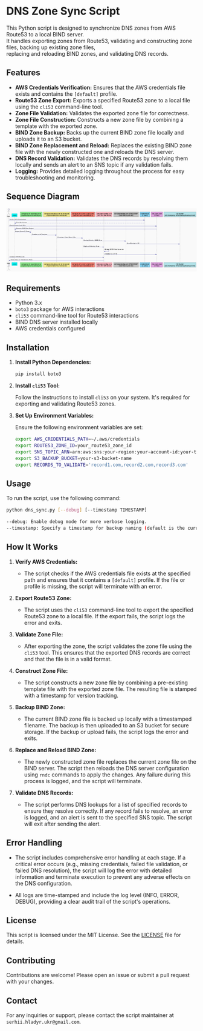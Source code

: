 # DNS Zone Sync Script

This Python script is designed to synchronize DNS zones from AWS Route53 to a local BIND server. <br>
It handles exporting zones from Route53, validating and constructing zone files, backing up existing zone files, <br>
replacing and reloading BIND zones, and validating DNS records.

## Features

- **AWS Credentials Verification:** Ensures that the AWS credentials file exists and contains the `[default]` profile.
- **Route53 Zone Export:** Exports a specified Route53 zone to a local file using the `cli53` command-line tool.
- **Zone File Validation:** Validates the exported zone file for correctness.
- **Zone File Construction:** Constructs a new zone file by combining a template with the exported zone.
- **BIND Zone Backup:** Backs up the current BIND zone file locally and uploads it to an S3 bucket.
- **BIND Zone Replacement and Reload:** Replaces the existing BIND zone file with the newly constructed one and reloads the DNS server.
- **DNS Record Validation:** Validates the DNS records by resolving them locally and sends an alert to an SNS topic if any validation fails.
- **Logging:** Provides detailed logging throughout the process for easy troubleshooting and monitoring.

## Sequence Diagram
![Sequence_Diagram.png](Sequence_Diagram.png)

## Requirements

- Python 3.x
- `boto3` package for AWS interactions
- `cli53` command-line tool for Route53 interactions
- BIND DNS server installed locally
- AWS credentials configured

## Installation

1. **Install Python Dependencies:**

    ```sh
    pip install boto3
    ```

2. **Install `cli53` Tool:**

    Follow the instructions to install `cli53` on your system. It's required for exporting and validating Route53 zones.

3. **Set Up Environment Variables:**

    Ensure the following environment variables are set:

    ```sh
    export AWS_CREDENTIALS_PATH=~/.aws/credentials
    export ROUTE53_ZONE_ID=your_route53_zone_id
    export SNS_TOPIC_ARN=arn:aws:sns:your-region:your-account-id:your-topic-name
    export S3_BACKUP_BUCKET=your-s3-bucket-name
    export RECORDS_TO_VALIDATE='record1.com,record2.com,record3.com'
    ```

## Usage

To run the script, use the following command:

```sh
python dns_sync.py [--debug] [--timestamp TIMESTAMP]
```
```sh
--debug: Enable debug mode for more verbose logging.
--timestamp: Specify a timestamp for backup naming (default is the current date and hour)
```

## How It Works

1. **Verify AWS Credentials:** 
    - The script checks if the AWS credentials file exists at the specified path and ensures that it contains a `[default]` profile. If the file or profile is missing, the script will terminate with an error.

2. **Export Route53 Zone:** 
    - The script uses the `cli53` command-line tool to export the specified Route53 zone to a local file. If the export fails, the script logs the error and exits.

3. **Validate Zone File:** 
    - After exporting the zone, the script validates the zone file using the `cli53` tool. This ensures that the exported DNS records are correct and that the file is in a valid format.

4. **Construct Zone File:** 
    - The script constructs a new zone file by combining a pre-existing template file with the exported zone file. The resulting file is stamped with a timestamp for version tracking.

5. **Backup BIND Zone:** 
    - The current BIND zone file is backed up locally with a timestamped filename. The backup is then uploaded to an S3 bucket for secure storage. If the backup or upload fails, the script logs the error and exits.

6. **Replace and Reload BIND Zone:** 
    - The newly constructed zone file replaces the current zone file on the BIND server. The script then reloads the DNS server configuration using `rndc` commands to apply the changes. Any failure during this process is logged, and the script will terminate.

7. **Validate DNS Records:** 
    - The script performs DNS lookups for a list of specified records to ensure they resolve correctly. If any record fails to resolve, an error is logged, and an alert is sent to the specified SNS topic. The script will exit after sending the alert.

## Error Handling

- The script includes comprehensive error handling at each stage. If a critical error occurs (e.g., missing credentials, failed file validation, or failed DNS resolution), the script will log the error with detailed information and terminate execution to prevent any adverse effects on the DNS configuration.

- All logs are time-stamped and include the log level (INFO, ERROR, DEBUG), providing a clear audit trail of the script's operations.

## License

This script is licensed under the MIT License. See the [LICENSE](LICENSE) file for details.

## Contributing

Contributions are welcome! Please open an issue or submit a pull request with your changes.

## Contact

For any inquiries or support, please contact the script maintainer at `serhii.hladyr.ukr@gmail.com`.
